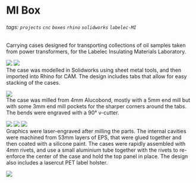 # MI Box

###### tags: `projects` `cnc` `boxes` `rhino` `solidworks` `labelec-MI`

Carrying cases designed for transporting collections of oil samples taken from power transformers, for the Labelec  Insulating Materials Laboratory.  

![](https://github.com/fablabedp/fablabedp-wiki/raw/main/projects/images/mi-box/solidworks.jpg)
![](https://github.com/fablabedp/fablabedp-wiki/raw/main/projects/images/mi-box/rhino.jpg)  
The case was modelled in Solidworks using sheet metal tools, and then imported into Rhino for CAM.  The design includes tabs that allow for easy stacking of the cases.  

![](https://github.com/fablabedp/fablabedp-wiki/raw/main/projects/images/mi-box/rhino_flat-pattern.jpg)  
The case was milled from 4mm Alucobond, mostly with a 5mm end mill but with some 3mm end mill pockets for the sharper corners around the tabs.  The bends were engraved with a 90° v-cutter.   

![](https://github.com/fablabedp/fablabedp-wiki/raw/main/projects/images/mi-box/front.jpg)
![](https://github.com/fablabedp/fablabedp-wiki/raw/main/projects/images/mi-box/inside.jpg)
![](https://github.com/fablabedp/fablabedp-wiki/raw/main/projects/images/mi-box/tag.jpg)  
Graphics were laser-engraved after milling the parts.  The internal cavities were machined from 53mm layers of EPS, that were glued together and then coated with a silicone paint.  The cases were rapidly assembled with 4mm rivets, and use a small aluminium tube together with the rivets to re-enforce the center of the case and hold the top panel in place.  The design also includes a lasercut PET label holster.  

![](https://github.com/fablabedp/fablabedp-wiki/raw/main/projects/images/mi-box/stack.jpg)  